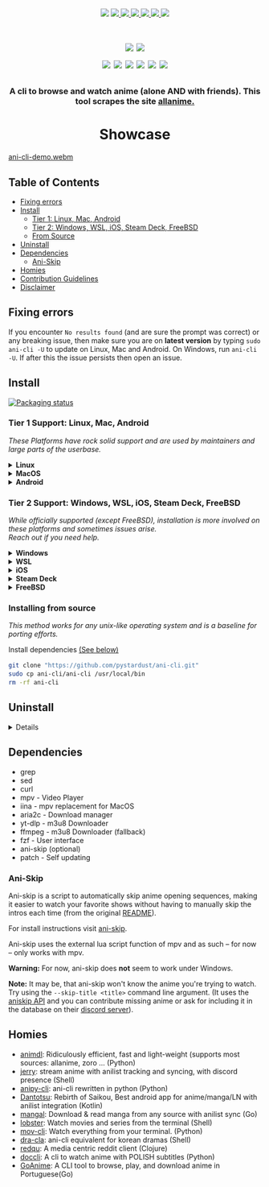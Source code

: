 <p align=center>
<br>
<a href="http://makeapullrequest.com"><img src="https://img.shields.io/badge/PRs-welcome-brightgreen.svg"></a>
<a href="#Linux"><img src="https://img.shields.io/badge/os-linux-brightgreen">
<a href="#MacOS"><img src="https://img.shields.io/badge/os-mac-brightgreen">
<a href="#Android"><img src="https://img.shields.io/badge/os-android-brightgreen">
<a href="#Windows"><img src="https://img.shields.io/badge/os-windows-yellowgreen">
<a href="#iOS"><img src="https://img.shields.io/badge/os-ios-yellow">
<a href="#Steam-deck"><img src="https://img.shields.io/badge/os-steamdeck-yellow">
<br>
<h1 align="center">
<a href="https://discord.gg/aqu7GpqVmR"><img src="https://invidget.switchblade.xyz/aqu7GpqVmR"></a>
<a href="matrix.md"><img src="/.assets/matrix-logo.svg" height=110></a>
<br>
<a href="https://github.com/port19x"><img src="https://img.shields.io/badge/lead-port19x-lightblue"></a>
<a href="https://github.com/CoolnsX"><img src="https://img.shields.io/badge/maintainer-CoolnsX-blue"></a>
<a href="https://github.com/justchokingaround"><img src="https://img.shields.io/badge/maintainer-justchokingaround-blue"></a>
<a href="https://github.com/Derisis13"><img src="https://img.shields.io/badge/maintainer-Derisis13-blue"></a>
<a href="https://github.com/71zenith"><img src="https://img.shields.io/badge/maintainer-71zenith-blue"></a>
<a href="https://github.com/ykhan21"><img src="https://img.shields.io/badge/maintainer-ykhan21-blue"></a>

</p>

<h3 align="center">
A cli to browse and watch anime (alone AND with friends). This tool scrapes the site <a href="https://allanime.to/">allanime.</a>
</h3>

<h1 align="center">
	Showcase
</h1>

[ani-cli-demo.webm](https://user-images.githubusercontent.com/44473782/224679247-0856e652-f187-4865-bbcf-5a8e5cf830da.webm)

## Table of Contents

- [Fixing errors](#fixing-errors)
- [Install](#install)
  - [Tier 1: Linux, Mac, Android](#tier-1-support-linux-mac-android)
  - [Tier 2: Windows, WSL, iOS, Steam Deck, FreeBSD](#tier-2-support-windows-wsl-ios-steam-deck-FreeBSD)
  - [From Source](#installing-from-source)
- [Uninstall](#uninstall)
- [Dependencies](#dependencies-1)
  - [Ani-Skip](#ani-skip)
- [Homies](#homies)
- [Contribution Guidelines](./CONTRIBUTING.md)
- [Disclaimer](./disclaimer.md)

## Fixing errors

If you encounter `No results found` (and are sure the prompt was correct) or any breaking issue, then make sure you are on **latest version** by typing
`sudo ani-cli -U` to update on Linux, Mac and Android. On Windows, run `ani-cli -U`.
If after this the issue persists then open an issue.

## Install

[![Packaging status](https://repology.org/badge/vertical-allrepos/ani-cli.svg?minversion=4.0)](https://repology.org/project/ani-cli/versions)

### Tier 1 Support: Linux, Mac, Android

*These Platforms have rock solid support and are used by maintainers and large parts of the userbase.*

<details><summary><b>Linux</b></summary>

#### Native Packages

*Native packages have a more robust update cycle, but sometimes they are slow to upgrade. \
If the one for your platform is up-to-date we suggest going with it.*

<details><summary>Debian 13/unstable</summary>

```sh
sudo apt install ani-cli
```
</details>

<details><summary>Fedora</summary>

To install mpv (and vlc) you need _RPM Fusion free_ enabled. Simply follow the instructions here: https://rpmfusion.org/Configuration
To be able to install syncplay, you'll need to enable this copr repo (instructions included): https://copr.fedorainfracloud.org/coprs/batmanfeynman/syncplay/.

To install ani-cli:
```sh
sudo dnf copr enable derisis13/ani-cli
sudo dnf install ani-cli
```
*If for your distro uses rpm and you would like to see a native package, open an issue.*

</details><details><summary>Arch</summary>

Build and install from the AUR:
```sh
yay -S ani-cli
```
Also consider `ani-cli-git`

</details><details><summary>Gentoo</summary>

Build and install from the GURU:
```sh
sudo eselect repository enable guru
sudo emaint sync -r guru
sudo emerge -a ani-cli
```
Consider using the 9999 ebuild.
```sh
sudo emerge -a =app-misc/ani-cli-9999
```

</details><details><summary>OpenSuse</summary>

On Suse the provided MPV and VLC packages are missing features that are used by ani-cli. The only required is the "Only Essentials" repository which has versions for each Suse release.
You can find instructions on this [here](https://en.opensuse.org/Additional_package_repositories#Packman).

To add the ani-cli copr repo, update then install ani-cli run (on both versions):
```sh
zypper addrepo https://download.copr.fedorainfracloud.org/results/derisis13/ani-cli/opensuse-tumbleweed-x86_64/ ani-cli
zypper dup
zypper install ani-cli
```
You'll get a warning about `Signature verification failed [4-Signatures public key is not available]` but this can be ignored from the prompt.

*Note: package is noarch, so any architecture should work, even though the repo is labelled x86-64*

</details></details><details><summary><b>MacOS</b></summary>

Install dependencies [(See below)](#dependencies-1)

Install [HomeBrew](https://docs.brew.sh/Installation) if not installed.

```sh
git clone "https://github.com/pystardust/ani-cli.git" && cd ./ani-cli
cp ./ani-cli "$(brew --prefix)"/bin
cd .. && rm -rf ./ani-cli
```

*To install (with Homebrew) the dependencies required on Mac OS, you can run:*

```sh
brew install curl grep aria2 ffmpeg git fzf yt-dlp && \
brew install --cask iina
```
*Why iina and not mpv? Drop-in replacement for mpv for MacOS. Integrates well with OSX UI. Excellent support for M1. Open Source.*

</details><details><summary><b>Android</b></summary>

Install termux [(Guide)](https://termux.com/)

#### Termux package

```sh
pkg up -y
pkg install ani-cli
```
If you're using Android 14 make sure to run this due to [#1206](https://github.com/pystardust/ani-cli/issues/1206):
```sh
pkg install termux-am
```

For players you can use the apk (playstore/fdroid) versions of mpv and vlc. Note that these cannot be checked from termux so a warning is generated when checking dependencies.

</details>

### Tier 2 Support: Windows, WSL, iOS, Steam Deck, FreeBSD

*While officially supported (except FreeBSD), installation is more involved on these platforms and sometimes issues arise. \
Reach out if you need help.*

<details><summary><b>Windows</b></summary>

`ani-cli` is on scoop. Please read further for setup instructions.

We will set up the bash.exe that comes with Git for Windows to be used with Windows Terminal. You may use terminals such as Wezterm or Alacritty, but this guide only covers Windows Terminal. The Git Bash terminal (i.e., mintty) [has problems with fzf](#windows-known-problems-and-solutions).

First, you'll need to install the scoop package manager. [(Install)](https://scoop.sh/) Follow **quickstart**.

Next, get Windows Terminal. It comes preinstalled on Windows 11. If you do not have it, install it by running the following commands in powershell.

```sh
scoop bucket add extras
scoop install extras/windows-terminal
```

Next, get git. If you have it, please update it. If you do not already have it, install it by running `scoop install git` in powershell.

Ensure that Git Bash is present in the Windows Terminal tab drop down, as shown below.

![windows-terminal-git-bash-1.png](.assets/windows-terminal-git-bash-1.png)

If it is not there, please add it. To add it, first click the drop-down button beside the new tab button (shown above).

Then, navigate to `Settings > Profiles > Add a new profile`. Click `+ New empty profile`.

![windows-terminal-git-bash-2.png](.assets/windows-terminal-git-bash-2.png)

Next:
- If you installed git with scoop: Set *Name* as "Git Bash", set *Command line* as `%GIT_INSTALL_ROOT%\bin\bash.exe -i -l`, and set *Icon* as `%GIT_INSTALL_ROOT%\mingw64\share\git\git-for-windows.ico`.
- If you installed git by other means: Set *Name* as "Git Bash", set *Command line* as `C:\Program Files\Git\bin\bash.exe -i -l`, and set *Icon* as `C:\Program Files\Git\mingw64\share\git\git-for-windows.ico`.

Next, set *Starting Directory* to `%USERPROFILE%`, and ensure that *Hide profile from dropdown* is set to "Off" (otherwise you won't be able to see this profile in the drop down).

![windows-terminal-git-bash-3.png](.assets/windows-terminal-git-bash-3.png)

Now save your changes.

You will use this profile to run `ani-cli` in this bash shell.
Under Startup in Windows Terminal Settings, you may set this profile as the default so that you do not have to switch to it every time you want to run `ani-cli`.

![windows-terminal-git-bash-4.png](.assets/windows-terminal-git-bash-4.png)

Now restart Windows Terminal. In the Git Bash profile, install `ani-cli` by running the following commands.

```sh
scoop bucket add extras
scoop install ani-cli
```

Next, install its dependencies.

```sh
scoop bucket add extras
scoop install fzf ffmpeg mpv
```

Consider also installing `yt-dlp` and `aria2` for downloading to work.

Restart Windows Terminal. Go to the Git Bash profile and update `ani-cli` with `ani-cli -U`. You will use this keep ani-cli up-to-date.

Now you can use ani-cli. Read the output of `ani-cli -h` for more help.

#### Windows: Known Problems and Solutions

If you have a problem, please update ani-cli to the latest version with `ani-cli -U`. If you still have a problem, please read further.

- Stuck in "Search anime:". This shouldn't happen if you are using the Windows Terminal + Bash setup described above. It happens if you are using the Git Bash terminal (i.e., the mintty terminal). This is a problem between fzf and mintty, which should be resolved in future versions of fzf. For the time being, either use the Windows Terminal setup described above or, if you are dead-set on using the mintty terminal, run `export MSYS=enable_pcon` before running ani-cli.
- "No such file or directory" or WSL-related errors: This shouldn't happen if you are using the Window Terminal + Bash setup described above. This happens if you run ani-cli in powershell or cmd. This is due WSL's bash.exe being called instead of Git for Windows' bash.exe in `%USERPROFILE%\scoop\shims\ani-cli.cmd`. If you must use powershell or cmd, edit the `%USERPROFILE%\scoop\shims\ani-cli.cmd` file. In File Explorer, go to the `C:\Users\USERNAME\scoop\shims` directory and open the `ani-cli.cmd` file with notepad. Next:
    - If you installed git with scoop, replace `@bash` with `@"%GIT_INSTALL_ROOT%\bin\bash.exe"`, or
    - If you installed git by other means, replace `@bash` with `@"C:\Program Files\Git\bin\bash.exe"`.
This should be fixed if the ani-cli scoop manifest gets updated in [this PR](https://github.com/ScoopInstaller/Extras/pull/13342).
- curl can cause issues. ani-cli has been tested unsuccessfully with curl `7.83.1` and successfully with `7.86.0`. If you run into issues, try installing a newer one with scoop.
- If you installed mpv with scoop, your mpv configuration will get read from `C:\Users\USERNAME\scoop\apps\mpv\current\portable_config`. See [the mpv documentation](https://mpv.io/manual/stable/) regarding `portable_config` for more details.

</details><details><summary><b>WSL</b></summary>

Follow the installation instructions of your Linux distribution.

Note that the media player (mpv or vlc) will need to be installed on Windows, not WSL. See the justification for this in the comment [(here)](https://github.com/pystardust/ani-cli/issues/1266#issuecomment-1926945757). Instructions on how to use the media player from WSL instead are also included in the linked comment.

When installing the media player on Windows, make sure that it is on the Windows Path. An easy way to ensure this is to download the media player with a package manager (on Windows, not WSL) such as scoop.

</details><details><summary><b>iOS</b></summary>

Install iSH and VLC from the app store.

Make sure apk is updated using
```apk update; apk upgrade```
then run this:
```sh
apk add grep sed curl fzf git aria2 ncurses
apk add ffmpeg
git clone --depth 1 https://github.com/pystardust/ani-cli ~/.ani-cli
cp ~/.ani-cli/ani-cli /usr/local/bin/ani-cli
chmod +x /usr/local/bin/ani-cli
rm -rf ~/.ani-cli
```
note that downloading is going to be very slow. This is an iSH issue, not an ani-cli issue.
</details>

<details><summary><b>Steam Deck</b></summary>

#### Copypaste script:

* Switch to Desktop mode (`STEAM` Button > Power > Switch to Desktop)
* Open `Konsole` (Steam Deck Icon in bottom left corner > System > Konsole)
* Copy the script, paste it in the CLI and press Enter("A" button on Steam Deck)

```sh
[ ! -d ~/.local/bin ] && mkdir ~/.local/bin && echo "export PATH=$HOME/.local/bin:\$PATH" >> ".$(echo $SHELL | sed -nE "s|.*/(.*)\$|\1|p")rc"

git clone --depth 1 https://github.com/junegunn/fzf.git ~/.fzf
~/.fzf/install

mkdir ~/.aria2c
curl -o ~/.aria2c/aria2-1.36.0.tar.bz2 https://github.com/q3aql/aria2-static-builds/releases/download/v1.36.0/aria2-1.36.0-linux-gnu-64bit-build1.tar.bz2
tar xvf ~/.aria2c/aria2-1.36.0.tar.bz2 -C ~/.aria2c/
cp ~/.aria2c/aria2-1.36.0-linux-gnu-64bit-build1/aria2c ~/.local/bin/
chmod +x ~/.local/bin/aria2c

curl -L https://github.com/yt-dlp/yt-dlp/releases/latest/download/yt-dlp -o ~/.local/bin/yt-dlp
chmod +x ~/.local/bin/yt-dlp

mkdir ~/.patch
curl -o ~/.patch/patch.tar.zst https://mirror.sunred.org/archlinux/core/os/x86_64/patch-2.7.6-10-x86_64.pkg.tar.zst
tar xvf ~/.patch/patch.tar.zst -C ~/.patch/
cp ~/.patch/usr/bin/patch ~/.local/bin/

git clone https://github.com/pystardust/ani-cli.git ~/.ani-cli
cp ~/.ani-cli/ani-cli ~/.local/bin/

flatpak install io.mpv.Mpv
```
press enter("A" button on Steam Deck) on questions

#### Installation in steps:

##### Install mpv (Flatpak version):

```sh
flatpak install io.mpv.Mpv
```
press enter("A" button on Steam Deck) on questions

##### Install [fzf](https://github.com/junegunn/fzf):

```sh
git clone --depth 1 https://github.com/junegunn/fzf.git ~/.fzf
~/.fzf/install
```
press enter("A" button on Steam Deck) on questions

##### Make a ~/.local/bin folder if doesn't exist and add it to $PATH

```sh
[ ! -d ~/.local/bin ] && mkdir ~/.local/bin && echo "export PATH=$HOME/.local/bin:\$PATH" >> ".$(echo $SHELL | sed -nE "s|.*/(.*)\$|\1|p")rc"
```

##### Install [aria2](https://github.com/aria2/aria2) (needed for download feature only):

```sh
mkdir ~/.aria2c
curl -o ~/.aria2c/aria2-1.36.0.tar.bz2 https://github.com/q3aql/aria2-static-builds/releases/download/v1.36.0/aria2-1.36.0-linux-gnu-64bit-build1.tar.bz2
tar xvf ~/.aria2c/aria2-1.36.0.tar.bz2 -C ~/.aria2c/
cp ~/.aria2c/aria2-1.36.0-linux-gnu-64bit-build1/aria2c ~/.local/bin/
chmod +x ~/.local/bin/aria2c
```

##### Install [yt-dlp](https://github.com/yt-dlp/yt-dlp) (needed for download feature only):

```sh
curl -L https://github.com/yt-dlp/yt-dlp/releases/latest/download/yt-dlp -o ~/.local/bin/yt-dlp
chmod +x ~/.local/bin/yt-dlp
```

##### Install [patch](https://savannah.gnu.org/projects/patch/) (needed for self-update feature [ -U ] ):

```sh
mkdir ~/.patch
curl -o ~/.patch/patch.tar.zst https://mirror.sunred.org/archlinux/core/os/x86_64/patch-2.7.6-10-x86_64.pkg.tar.zst
tar xvf ~/.patch/patch.tar.zst -C ~/.patch/
cp ~/.patch/usr/bin/patch ~/.local/bin/
```

##### Install ani-cli:

```sh
git clone https://github.com/pystardust/ani-cli.git ~/.ani-cli
cp ~/.ani-cli/ani-cli ~/.local/bin/
```

##### Optional: add desktop entry:

```
echo '[Desktop Entry]
Encoding=UTF-8
Type=Application
Exec=bash -c "source $HOME/.'$(echo $SHELL | sed -nE "s|.*/(.*)\$|\1|p")'rc && konsole --fullscreen -e ani-cli"
Name=ani-cli' > $HOME/.local/share/applications/ani-cli.desktop
```
The .desktop entry will allow to start ani-cli in Konsole directly from "Gaming Mode"
In Steam Desktop app:
`Add game` > `Add a non-steam game` > tick a box for `ani-cli` > `Add selected programs`
</details>

<details><summary><b>FreeBSD</b></summary>

#### Copypaste script:

```sh
sudo pkg install mpv fzf aria2 yt-dlp patch git
git clone "https://github.com/pystardust/ani-cli.git"
sudo cp ani-cli/ani-cli /usr/local/bin
rm -rf ani-cli
```

#### Installation in steps:

##### Install dependencies:

```sh
sudo pkg install mpv fzf aria2 yt-dlp patch
```

##### Install ani-cli:

install git if you haven't already

```sh
sudo pkg install git
```

install from source:

```sh
git clone "https://github.com/pystardust/ani-cli.git"
sudo cp ani-cli/ani-cli /usr/local/bin
rm -rf ani-cli
```

</details>

### Installing from source

*This method works for any unix-like operating system and is a baseline for porting efforts.*

Install dependencies [(See below)](#dependencies-1)

```sh
git clone "https://github.com/pystardust/ani-cli.git"
sudo cp ani-cli/ani-cli /usr/local/bin
rm -rf ani-cli
```

## Uninstall

<details>

* apt:
```sh
sudo apt remove ani-cli
# to remove the repository from apt
sudo rm -f /etc/apt/trusted.gpg.d/ani-cli.asc /etc/apt/sources.list.d/ani-cli-debian.list
```
* dnf:
```sh
sudo dnf remove ani-cli      # for ani-cli
# disable the repo in dnf
dnf copr disable derisis13/ani-cli
```
You might want to uninstall RPM fusion if you don't use it otherwise
* zypper:
```sh
zypper remove ani-cli
zypper removerepo ani-cli
```
You might want to remove `packman-essentials` if you don't need it otherwise
* AUR:
```sh
yay -R ani-cli
```
* Scoop:
```sh
scoop uninstall ani-cli
```
* Linux:
```sh
sudo rm "/usr/local/bin/ani-cli"
```
* Mac:
```sh
rm "$(brew --prefix)/bin/ani-cli"
```
* Windows:
In **Git Bash** run (as administrator):
```sh
rm "/usr/bin/ani-cli"
```
* Termux package
```sh
pkg remove ani-cli
```
* Android:
```sh
rm "$PREFIX/bin/ani-cli"
```
* Steam Deck
```sh
rm "~/.local/bin/ani-cli"
rm -rf ~/.ani-cli
```
optionally: remove dependencies:
```sh
rm ~/.local/bin/aria2c
rm ~/.local/bin/yt-dlp
rm -rf "~/.aria2"
rm -rf "~/.fzf"
flatpak uninstall io.mpv.Mpv
```
* iOS
```
rm -rf /usr/local/bin/ani-cli
```
To uninstall other dependencies:
```
apk del grep sed curl fzf git aria2 ffmpeg ncurses
```

</details>

## Dependencies

- grep
- sed
- curl
- mpv - Video Player
- iina - mpv replacement for MacOS
- aria2c - Download manager
- yt-dlp - m3u8 Downloader
- ffmpeg - m3u8 Downloader (fallback)
- fzf - User interface
- ani-skip (optional)
- patch - Self updating

### Ani-Skip

Ani-skip is a script to automatically skip anime opening sequences, making it easier to watch your favorite shows without having to manually skip the intros each time (from the original [README](https://github.com/synacktraa/ani-skip/tree/master#a-script-to-automatically-skip-anime-opening-sequences-making-it-easier-to-watch-your-favorite-shows-without-having-to-manually-skip-the-intros-each-time)).

For install instructions visit [ani-skip](https://github.com/synacktraa/ani-skip).

Ani-skip uses the external lua script function of mpv and as such – for now – only works with mpv.

**Warning:** For now, ani-skip does **not** seem to work under Windows.

**Note:** It may be, that ani-skip won't know the anime you're trying to watch. Try using the `--skip-title <title>` command line argument. (It uses the [aniskip API](https://github.com/lexesjan/typescript-aniskip-extension/tree/main/src/api/aniskip-http-client) and you can contribute missing anime or ask for including it in the database on their [discord server](https://discord.com/invite/UqT55CbrbE)).

## Homies

* [animdl](https://github.com/justfoolingaround/animdl): Ridiculously efficient, fast and light-weight (supports most sources: allanime, zoro ... (Python)
* [jerry](https://github.com/justchokingaround/jerry): stream anime with anilist tracking and syncing, with discord presence (Shell)
* [anipy-cli](https://github.com/sdaqo/anipy-cli): ani-cli rewritten in python (Python)
* [Dantotsu](https://github.com/rebelonion/Dantotsu): Rebirth of Saikou, Best android app for anime/manga/LN with anilist integration (Kotlin)
* [mangal](https://github.com/metafates/mangal): Download & read manga from any source with anilist sync (Go)
* [lobster](https://github.com/justchokingaround/lobster): Watch movies and series from the terminal (Shell)
* [mov-cli](https://github.com/mov-cli/mov-cli): Watch everything from your terminal. (Python)
* [dra-cla](https://github.com/CoolnsX/dra-cla): ani-cli equivalent for korean dramas (Shell)
* [redqu](https://github.com/port19x/redqu):  A media centric reddit client (Clojure)
* [doccli](https://github.com/TowarzyszFatCat/doccli):  A cli to watch anime with POLISH subtitles (Python)
* [GoAnime](https://github.com/alvarorichard/GoAnime): A CLI tool to browse, play, and download anime in Portuguese(Go)
